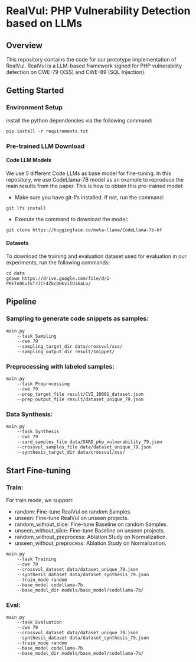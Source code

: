 # RealVul: PHP Vulnerability Detection based on LLMs

## Overview
This repository contains the code for our prototype implementation of RealVul. RealVul is a LLM-based framework signed for PHP vulnerability detection on CWE-79 (XSS) and CWE-89 (SQL Injection). 


## Getting Started

### Environment Setup
install the python dependencies via the following command:

```
pip install -r requirements.txt
```

### Pre-trained LLM Download

#### Code LLM Models
We use 5 different Code LLMs as base model for fine-tuning. In this repository, we use CodeLlama-7B model as an example to reproduce the main results from the paper. This is how to obtain this pre-trained model:

   - Make sure you have git-lfs installed. If not, run the command: 
   ```
git lfs install
```
   - Execute the command to download the model:
   ```
git clone https://huggingface.co/meta-llama/CodeLlama-7b-hf
``` 


#### Datasets
To download the training and evaluation dataset used for evaluation in our experiments, run the following commands:

```
cd data 
gdown https://drive.google.com/file/d/1-PKETn0EvTkTrJCF4ZkcOHkviIUi6aLo/
```

## Pipeline

### Sampling to generate code snippets as samples:
```
main.py 
    --task Sampling
    --cwe 79
    --sampling_target_dir data/crossvul/xss/
    --sampling_output_dir result/snippet/
```

### Preprocessing with labeled samples:
```
main.py 
    --task Preprocessing
    --cwe 79
    --prep_target_file result/CVI_10001_dataset.json
    --prep_output_file result/dataset_unique_79.json
```


### Data Synthesis:
```
main.py 
    --task Synthesis
    --cwe 79
    --sard_samples_file data/SARD_php_vulnerability_79.json
    --crossvul_samples_file data/dataset_unique_79.json
    --synthesis_target_dir data/crossvul/xss/
```

## Start Fine-tuning

### Train:
For train mode, we support:
 - random: Fine-tune RealVul on random Samples.
 - unseen: Fine-tune RealVul on unseen projects.
 - random_without_slice: Fine-tune Baseline on random Samples.
 - unseen_without_slice: Fine-tune Baseline on unseen projects.
 - random_without_preprocess: Ablation Study on Normalization.
 - unseen_without_preprocess: Ablation Study on Normalization.
```
main.py 
    --task Training
    --cwe 79
    --crossvul_dataset data/dataset_unique_79.json
    --synthesis_dataset data/dataset_synthesis_79.json
    --train_mode random
    --base_model codellama-7b
    --base_model_dir models/base_model/codellama-7b/
```

### Eval:

```
main.py 
    --task Evaluation
    --cwe 79
    --crossvul_dataset data/dataset_unique_79.json
    --synthesis_dataset data/dataset_synthesis_79.json
    --train_mode random
    --base_model codellama-7b
    --base_model_dir models/base_model/codellama-7b/
```
```
